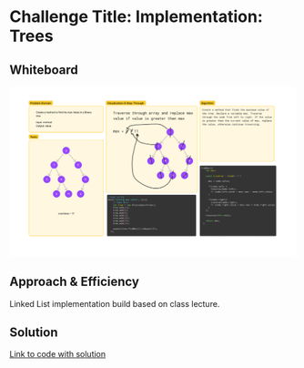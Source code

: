 # Challenge Title: Implementation: Trees

## Whiteboard

![Find Max Whiteboard](./findMax.png)

## Approach & Efficiency

Linked List implementation build based on class lecture.

## Solution

[Link to code with solution](./index.js)
